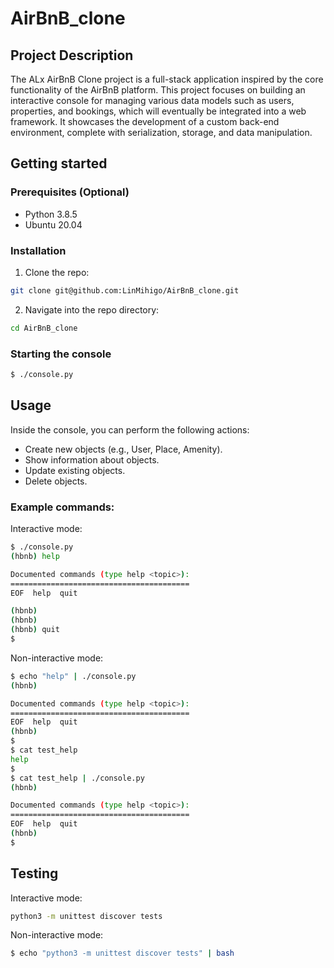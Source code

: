 # AirBnB_clone

## Project Description
The ALx AirBnB Clone project is a full-stack application inspired by the core functionality of the AirBnB platform. This project focuses on building an interactive console for managing various data models such as users, properties, and bookings, which will eventually be integrated into a web framework. It showcases the development of a custom back-end environment, complete with serialization, storage, and data manipulation.

## Getting started
### Prerequisites (Optional)
- Python 3.8.5
- Ubuntu 20.04
### Installation
1. Clone the repo:
```bash
git clone git@github.com:LinMihigo/AirBnB_clone.git
```
2. Navigate into the repo directory:
```bash
cd AirBnB_clone
```
### Starting the console
```bash
$ ./console.py
```
## Usage
Inside the console, you can perform the following actions:

- Create new objects (e.g., User, Place, Amenity).
- Show information about objects.
- Update existing objects.
- Delete objects.

### Example commands:

Interactive mode:
```bash
$ ./console.py
(hbnb) help

Documented commands (type help <topic>):
========================================
EOF  help  quit

(hbnb) 
(hbnb) 
(hbnb) quit
$
```
Non-interactive mode:
```bash
$ echo "help" | ./console.py
(hbnb)

Documented commands (type help <topic>):
========================================
EOF  help  quit
(hbnb) 
$
$ cat test_help
help
$
$ cat test_help | ./console.py
(hbnb)

Documented commands (type help <topic>):
========================================
EOF  help  quit
(hbnb) 
$
```

## Testing
Interactive mode:
```bash
python3 -m unittest discover tests
```
Non-interactive mode:
```bash
$ echo "python3 -m unittest discover tests" | bash
```
